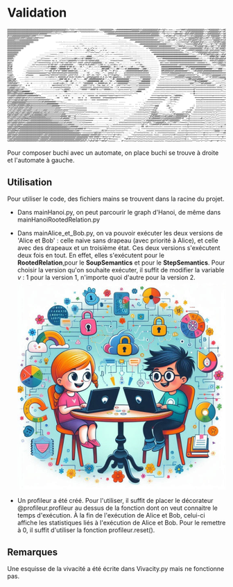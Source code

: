 # Validation

![ascii-art.png](Pictures/ascii-art.png)


Pour composer buchi avec un automate, on place buchi se trouve à droite et l'automate à gauche.

## Utilisation

Pour utiliser le code, des fichiers mains se trouvent dans la racine du projet.

* Dans mainHanoi.py, on peut parcourir le graph d'Hanoi, de même dans mainHanoiRootedRelation.py

* Dans mainAlice_et_Bob.py, on va pouvoir exécuter les deux versions de 'Alice et Bob' : celle naive sans drapeau 
(avec priorité à Alice), et celle avec des drapeaux et un troisième état. Ces deux versions s'exécutent deux fois en
tout. En effet, elles s'exécutent pour le __RootedRelation__,pour le __SoupSemantics__ et pour le __StepSemantics__.
Pour choisir la version qu'on souhaite exécuter, il suffit de modifier la variable *v* : 1 pour la version 1, n'importe
quoi d'autre pour la version 2.
![v-iG48RT.jpeg](Pictures/v-iG48RT.jpeg)

* Un profileur a été créé. Pour l'utiliser, il suffit de placer le décorateur @profileur.profileur au dessus de la fonction
dont on veut connaitre le temps d'exécution. À la fin de l'exécution de Alice et Bob, celui-ci affiche les statistiques
liés à l'exécution de Alice et Bob. Pour le remettre à 0, il suffit d'utiliser la fonction profileur.reset().

## Remarques

Une esquisse de la vivacité a été écrite dans Vivacity.py mais ne fonctionne pas.

